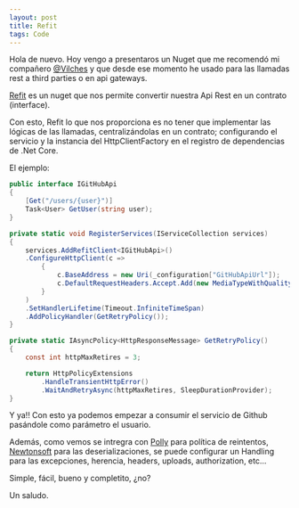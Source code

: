 ```yaml
---
layout: post
title: Refit
tags: Code
---
```


Hola de nuevo. Hoy vengo a presentaros un Nuget que me recomendó mi compañero [@Vilches](https://es.linkedin.com/in/josep-vilches-fernandez-752b522a) y que desde ese momento he usado para las llamadas rest a third parties o en api gateways.

[Refit](https://reactiveui.github.io/refit/) es un nuget que nos permite convertir nuestra Api Rest en un contrato (interface).

Con esto, Refit lo que nos proporciona es no tener que implementar las lógicas de las llamadas, centralizándolas en un contrato; configurando el servicio y la instancia del HttpClientFactory en el registro de dependencias de .Net Core.

El ejemplo:

~~~csharp
public interface IGitHubApi
{
    [Get("/users/{user}")]
    Task<User> GetUser(string user);
}

private static void RegisterServices(IServiceCollection services)
{
    services.AddRefitClient<IGitHubApi>()
    .ConfigureHttpClient(c =>
        {
            c.BaseAddress = new Uri(_configuration["GitHubApiUrl"]);
            c.DefaultRequestHeaders.Accept.Add(new MediaTypeWithQualityHeaderValue("application/json"));
        }
    )
    .SetHandlerLifetime(Timeout.InfiniteTimeSpan)
    .AddPolicyHandler(GetRetryPolicy());
}

private static IAsyncPolicy<HttpResponseMessage> GetRetryPolicy()
{
    const int httpMaxRetires = 3;

    return HttpPolicyExtensions
        .HandleTransientHttpError()
        .WaitAndRetryAsync(httpMaxRetires, SleepDurationProvider);
}
~~~

Y ya!! Con esto ya podemos empezar a consumir el servicio de Github pasándole como parámetro el usuario.

Además, como vemos se intregra con [Polly](http://www.thepollyproject.org/) para política de reintentos, [Newtonsoft](https://www.newtonsoft.com/json) para las deserializaciones, se puede configurar un Handling para las excepciones, herencia, headers, uploads, authorization, etc...

Simple, fácil, bueno y completito, ¿no?

Un saludo.